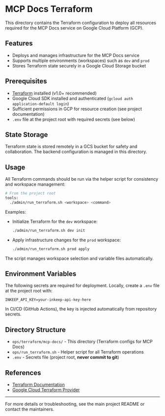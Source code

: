 # MCP Docs Terraform

This directory contains the Terraform configuration to deploy all resources required for the MCP Docs service on Google Cloud Platform (GCP).

## Features
- Deploys and manages infrastructure for the MCP Docs service
- Supports multiple environments (workspaces) such as `dev` and `prod`
- Stores Terraform state securely in a Google Cloud Storage bucket

## Prerequisites
- [Terraform](https://www.terraform.io/) installed (v1.0+ recommended)
- Google Cloud SDK installed and authenticated (`gcloud auth application-default login`)
- Sufficient permissions in GCP for resource creation (see project documentation)
- `.env` file at the project root with required secrets (see below)

## State Storage
Terraform state is stored remotely in a GCS bucket for safety and collaboration. The backend configuration is managed in this directory.

## Usage
All Terraform commands should be run via the helper script for consistency and workspace management:

```sh
# From the project root
tools:
  ./admin/run_terraform.sh <workspace> <command>
```

Examples:
- Initialize Terraform for the `dev` workspace:
  ```sh
  ./admin/run_terraform.sh dev init
  ```
- Apply infrastructure changes for the `prod` workspace:
  ```sh
  ./admin/run_terraform.sh prod apply
  ```

The script manages workspace selection and variable files automatically.

## Environment Variables
The following secrets are required for deployment. Locally, create a `.env` file at the project root with:

```
INKEEP_API_KEY=your-inkeep-api-key-here
```

In CI/CD (GitHub Actions), the key is injected automatically from repository secrets.

## Directory Structure
- `ops/terraform/mcp-docs/` - This directory (Terraform configs for MCP Docs)
- `ops/run_terraform.sh` - Helper script for all Terraform operations
- `.env` - Secrets file (project root, **never commit to git**)

## References
- [Terraform Documentation](https://www.terraform.io/docs/)
- [Google Cloud Terraform Provider](https://registry.terraform.io/providers/hashicorp/google/latest/docs)

---
For more details or troubleshooting, see the main project README or contact the maintainers.

